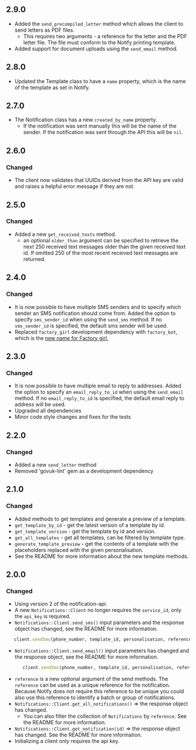 ## 2.9.0

* Added the `send_precompiled_letter` method which allows the client to send letters as PDF files.
  * This requires two arguments - a reference for the letter and the PDF letter file. The file must conform to the Notify printing template.
* Added support for document uploads using the `send_email` method.

## 2.8.0

* Updated the Template class to have a `name` property, which is the name of the template as set in Notify.


## 2.7.0

* The Notification class has a new `created_by_name` property.
    * If the notification was sent manually this will be the name of the sender. If the notification was sent through the API this will be `nil`.

## 2.6.0

### Changed
* The client now validates that UUIDs derived from the API key are valid and raises a helpful error message if they are not.

## 2.5.0

### Changed
* Added a new `get_received_texts` method.
    * an optional `older_than` argument can be specified to retrieve the next 250 received text messages older than the given received text id. If omitted 250 of the most recent received text messages are returned.


## 2.4.0

### Changed
* It is now possible to have multiple SMS senders and to specify which sender an SMS notification should come from. Added the option to specify `sms_sender_id` when using the `send_sms` method. If no `sms_sender_id` is specified, the default sms sender will be used.
* Replaced `factory_girl` development dependency with `factory_bot`, which is the [new name for Factory girl.](https://robots.thoughtbot.com/factory_bot)


## 2.3.0

### Changed
* It is now possible to have multiple email to reply to addresses. Added the option to specify an `email_reply_to_id`
when using the `send_email` method. If no `email_reply_to_id` is specified, the default email reply to address will be
used.
* Upgraded all dependencies
* Minor code style changes and fixes for the tests

## 2.2.0

### Changed
* Added a new `send_letter` method
* Removed 'govuk-lint' gem as a development dependency


## 2.1.0

### Changed
* Added methods to get templates and generate a preview of a template.
* `get_template_by_id` - get the latest version of a template by id.
* `get_template_version` - get the template by id and version.
* `get_all_templates` - get all templates, can be filtered by template type.
* `generate_template_preview` - get the contents of a template with the placeholders replaced with the given personalisation.
* See the README for more information about the new template methods.


## 2.0.0

### Changed
* Using version 2 of the notification-api.
* A new `Notifications::Client` no longer requires the `service_id`, only the `api_key` is required.
* `Notifications::Client.send_sms()` input parameters and the response object has changed, see the README for more information.
 ```ruby
    client.sendSms(phone_number, template_id, personalisation, reference)
  ```
* `Notifications::Client.send_email()`  input parameters has changed and the response object, see the README for more information.
   ```ruby
      client.sendSms(phone_number, template_id, personalisation, reference)
    ```
* `reference` is a new optional argument of the send methods. The `reference` can be used as a unique reference for the notification. Because Notify does not require this reference to be unique you could also use this reference to identify a batch or group of notifications.
* `Notifications::Client.get_all_notifications()` => the response object has changed.
  * You can also filter the collection of `Notifications` by `reference`. See the README for more information.
* `Notifications::Client.get_notification(id)` => the response object has changed. See the README for more information.
* Initializing a client only requires the api key.
